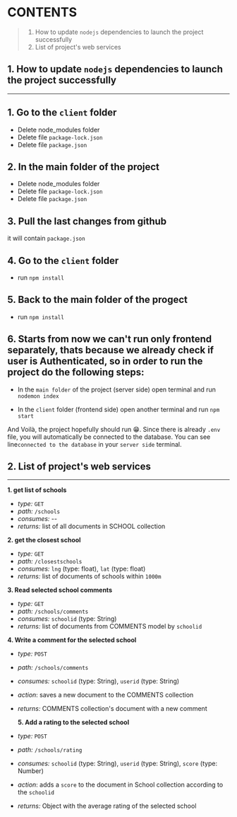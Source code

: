 # CONTENTS

> 1. How to update `nodejs` dependencies to launch the project successfully 
> 2. List of project's web services


## 1. How to update `nodejs` dependencies to launch the project successfully 
-----------

## 1. Go to the `client` folder 
- Delete node_modules folder
- Delete file `package-lock.json`
- Delete file `package.json`
## 2. In the main folder of the project 
- Delete node_modules folder
- Delete file `package-lock.json`
- Delete file `package.json`

## 3. Pull the last changes from github
it will contain `package.json`

## 4. Go to the `client` folder
- run `npm install`
## 5. Back to the main folder of the progect
- run `npm install`

## 6. Starts from now we can't run only frontend separately, thats because we already check if user is Authenticated, so in order to run the project do the following steps:
- In the `main folder` of the project (server side) open terminal and run `nodemon index`

- In the `client` folder (frontend side) open another terminal and run `npm start`

 And Voilà, the project hopefully should run 😁. Since there is already `.env` file, you will automatically be connected to the database. You can see line`connected to the database` in your `server side` terminal.


 ## 2. List of project's web services
 -----------

 **1. get list of schools**
 
 * *type:* `GET`
 * *path:* `/schools`
 * *consumes:* --
 * *returns:* list of all documents in SCHOOL collection

 **2. get the closest school**

 * *type:* `GET`
 * *path:* `/closestschools`
 * *consumes:* `lng` (type: float), `lat` (type: float)
 * *returns:* list of documents of schools within `1000m`

 
 **3. Read selected school comments**

 * *type:* `GET`
 * *path:* `/schools/comments`
 * *consumes:* `schoolid` (type: String)
 * *returns:* list of documents from COMMENTS model by `schoolid` 

  **4. Write a comment for the selected school**

 * *type:* `POST`
 * *path:* `/schools/comments`
 * *consumes:* `schoolid` (type: String), `userid` (type: String)
 * *action*: saves a new document to the COMMENTS collection
 * *returns:* COMMENTS collection's document with a new comment

   **5. Add a rating to the selected school**

 * *type:* `POST`
 * *path:* `/schools/rating`
 * *consumes:* `schoolid` (type: String), `userid` (type: String), `score` (type: Number)
 * *action*: adds a `score` to the document in School collection according to the `schoolid`
 * *returns:* Object with the average rating of the selected school 






